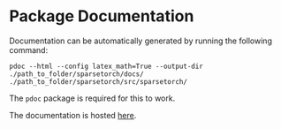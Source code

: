 # Package Documentation
Documentation can be automatically generated by running the following command:
```
pdoc --html --config latex_math=True --output-dir ./path_to_folder/sparsetorch/docs/ ./path_to_folder/sparsetorch/src/sparsetorch/
```
The `pdoc` package is required for this to work.

The documentation is hosted [here](https://timotheehornek.github.io/sparsetorch/).